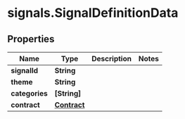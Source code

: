 # signals.SignalDefinitionData

## Properties

Name | Type | Description | Notes
------------ | ------------- | ------------- | -------------
**signalId** | **String** |  | 
**theme** | **String** |  | 
**categories** | **[String]** |  | 
**contract** | [**Contract**](Contract.md) |  | 


